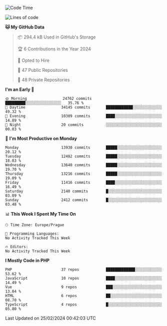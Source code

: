 <!--START_SECTION:waka-->
![Code Time](http://img.shields.io/badge/Code%20Time-1%2C583%20hrs%2058%20mins-blue)

![Lines of code](https://img.shields.io/badge/From%20Hello%20World%20I%27ve%20Written-21.7%20million%20lines%20of%20code-blue)

**🐱 My GitHub Data** 

> 📦 294.4 kB Used in GitHub's Storage 
 > 
> 🏆 6 Contributions in the Year 2024
 > 
> 💼 Opted to Hire
 > 
> 📜 47 Public Repositories 
 > 
> 🔑 48 Private Repositories 
 > 
**I'm an Early 🐤** 

```text
🌞 Morning                24762 commits       █████████░░░░░░░░░░░░░░░░   35.76 % 
🌆 Daytime                34145 commits       ████████████░░░░░░░░░░░░░   49.32 % 
🌃 Evening                10309 commits       ████░░░░░░░░░░░░░░░░░░░░░   14.89 % 
🌙 Night                  20 commits          ░░░░░░░░░░░░░░░░░░░░░░░░░   00.03 % 
```
📅 **I'm Most Productive on Monday** 

```text
Monday                   13930 commits       █████░░░░░░░░░░░░░░░░░░░░   20.12 % 
Tuesday                  12482 commits       █████░░░░░░░░░░░░░░░░░░░░   18.03 % 
Wednesday                13640 commits       █████░░░░░░░░░░░░░░░░░░░░   19.70 % 
Thursday                 13216 commits       █████░░░░░░░░░░░░░░░░░░░░   19.09 % 
Friday                   11416 commits       ████░░░░░░░░░░░░░░░░░░░░░   16.49 % 
Saturday                 2140 commits        █░░░░░░░░░░░░░░░░░░░░░░░░   03.09 % 
Sunday                   2412 commits        █░░░░░░░░░░░░░░░░░░░░░░░░   03.48 % 
```


📊 **This Week I Spent My Time On** 

```text
🕑︎ Time Zone: Europe/Prague

💬 Programming Languages: 
No Activity Tracked This Week

🔥 Editors: 
No Activity Tracked This Week
```

**I Mostly Code in PHP** 

```text
PHP                      37 repos            █████████████░░░░░░░░░░░░   53.62 % 
JavaScript               10 repos            ████░░░░░░░░░░░░░░░░░░░░░   14.49 % 
Vue                      9 repos             ███░░░░░░░░░░░░░░░░░░░░░░   13.04 % 
HTML                     6 repos             ██░░░░░░░░░░░░░░░░░░░░░░░   08.70 % 
TypeScript               4 repos             █░░░░░░░░░░░░░░░░░░░░░░░░   05.80 % 
```




 Last Updated on 25/02/2024 00:42:03 UTC
<!--END_SECTION:waka-->
<!--
**AlexKratky/AlexKratky** is a ✨ _special_ ✨ repository because its `README.md` (this file) appears on your GitHub profile.

Here are some ideas to get you started:

- 🔭 I’m currently working on ...
- 🌱 I’m currently learning ...
- 👯 I’m looking to collaborate on ...
- 🤔 I’m looking for help with ...
- 💬 Ask me about ...
- 📫 How to reach me: ...
- 😄 Pronouns: ...
- ⚡ Fun fact: ...
-->
